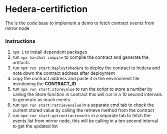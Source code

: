 # Hedera-certifiction

The is the code base to implement a demo to fetch contract events from mirror node

### Instructions

1. `npm i` to install dependent packages
2. run `npx hardhat compile` to compile the contract and generate the artifacts
3. run `npm run start:deploytohedera` to deploy the contract to hedera and note down the contract address after deployment
4. copy the contract address and paste it in the environment file mentioning the **CONTRACT_ID**
5. run `npm run start:storevalue` to run the script to store a number by calling the Store function in contract this will run in a 10 second intervals to generate as much events
6. run `npm run start:retrievevalue` in a separate cmd tab to check the current stored value by calling the retrieve method from the contract
7. run `npm run start:getcontractevents` in a separate tab to fetch the events list from mirror node, this will be calling in a ten second interval to get the updated list
